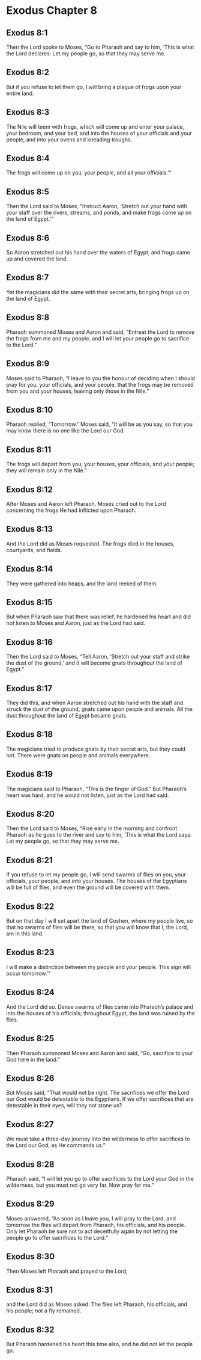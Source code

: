 # Exodus Chapter 8

## Exodus 8:1
Then the Lord spoke to Moses, “Go to Pharaoh and say to him, ‘This is what the Lord declares: Let my people go, so that they may serve me.

## Exodus 8:2
But if you refuse to let them go, I will bring a plague of frogs upon your entire land.

## Exodus 8:3
The Nile will teem with frogs, which will come up and enter your palace, your bedroom, and your bed, and into the houses of your officials and your people, and into your ovens and kneading troughs.

## Exodus 8:4
The frogs will come up on you, your people, and all your officials.’”

## Exodus 8:5
Then the Lord said to Moses, “Instruct Aaron, ‘Stretch out your hand with your staff over the rivers, streams, and ponds, and make frogs come up on the land of Egypt.’”

## Exodus 8:6
So Aaron stretched out his hand over the waters of Egypt, and frogs came up and covered the land.

## Exodus 8:7
Yet the magicians did the same with their secret arts, bringing frogs up on the land of Egypt.

## Exodus 8:8
Pharaoh summoned Moses and Aaron and said, “Entreat the Lord to remove the frogs from me and my people, and I will let your people go to sacrifice to the Lord.”

## Exodus 8:9
Moses said to Pharaoh, “I leave to you the honour of deciding when I should pray for you, your officials, and your people, that the frogs may be removed from you and your houses, leaving only those in the Nile.”

## Exodus 8:10
Pharaoh replied, “Tomorrow.” Moses said, “It will be as you say, so that you may know there is no one like the Lord our God.

## Exodus 8:11
The frogs will depart from you, your houses, your officials, and your people; they will remain only in the Nile.”

## Exodus 8:12
After Moses and Aaron left Pharaoh, Moses cried out to the Lord concerning the frogs He had inflicted upon Pharaoh.

## Exodus 8:13
And the Lord did as Moses requested. The frogs died in the houses, courtyards, and fields.

## Exodus 8:14
They were gathered into heaps, and the land reeked of them.

## Exodus 8:15
But when Pharaoh saw that there was relief, he hardened his heart and did not listen to Moses and Aaron, just as the Lord had said.

## Exodus 8:16
Then the Lord said to Moses, “Tell Aaron, ‘Stretch out your staff and strike the dust of the ground,’ and it will become gnats throughout the land of Egypt.”

## Exodus 8:17
They did this, and when Aaron stretched out his hand with the staff and struck the dust of the ground, gnats came upon people and animals. All the dust throughout the land of Egypt became gnats.

## Exodus 8:18
The magicians tried to produce gnats by their secret arts, but they could not. There were gnats on people and animals everywhere.

## Exodus 8:19
The magicians said to Pharaoh, “This is the finger of God.” But Pharaoh’s heart was hard, and he would not listen, just as the Lord had said.

## Exodus 8:20
Then the Lord said to Moses, “Rise early in the morning and confront Pharaoh as he goes to the river and say to him, ‘This is what the Lord says: Let my people go, so that they may serve me.

## Exodus 8:21
If you refuse to let my people go, I will send swarms of flies on you, your officials, your people, and into your houses. The houses of the Egyptians will be full of flies, and even the ground will be covered with them.

## Exodus 8:22
But on that day I will set apart the land of Goshen, where my people live, so that no swarms of flies will be there, so that you will know that I, the Lord, am in this land.

## Exodus 8:23
I will make a distinction between my people and your people. This sign will occur tomorrow.’”

## Exodus 8:24
And the Lord did so. Dense swarms of flies came into Pharaoh’s palace and into the houses of his officials; throughout Egypt, the land was ruined by the flies.

## Exodus 8:25
Then Pharaoh summoned Moses and Aaron and said, “Go, sacrifice to your God here in the land.”

## Exodus 8:26
But Moses said, “That would not be right. The sacrifices we offer the Lord our God would be detestable to the Egyptians. If we offer sacrifices that are detestable in their eyes, will they not stone us?

## Exodus 8:27
We must take a three-day journey into the wilderness to offer sacrifices to the Lord our God, as He commands us.”

## Exodus 8:28
Pharaoh said, “I will let you go to offer sacrifices to the Lord your God in the wilderness, but you must not go very far. Now pray for me.”

## Exodus 8:29
Moses answered, “As soon as I leave you, I will pray to the Lord, and tomorrow the flies will depart from Pharaoh, his officials, and his people. Only let Pharaoh be sure not to act deceitfully again by not letting the people go to offer sacrifices to the Lord.”

## Exodus 8:30
Then Moses left Pharaoh and prayed to the Lord,

## Exodus 8:31
and the Lord did as Moses asked. The flies left Pharaoh, his officials, and his people; not a fly remained.

## Exodus 8:32
But Pharaoh hardened his heart this time also, and he did not let the people go.
